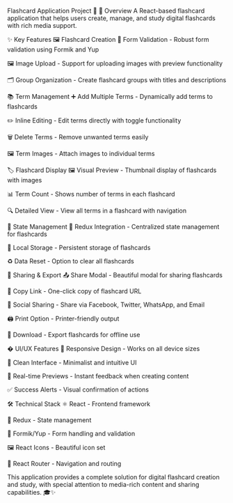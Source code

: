 Flashcard Application Project 🚀
📌 Overview
A React-based flashcard application that helps users create, manage, and study digital flashcards with rich media support.

✨ Key Features
🖼️ Flashcard Creation
📝 Form Validation - Robust form validation using Formik and Yup

🖼️ Image Upload - Support for uploading images with preview functionality

🗂️ Group Organization - Create flashcard groups with titles and descriptions

📚 Term Management
➕ Add Multiple Terms - Dynamically add terms to flashcards

✏️ Inline Editing - Edit terms directly with toggle functionality

🗑️ Delete Terms - Remove unwanted terms easily

🖼️ Term Images - Attach images to individual terms

🏷️ Flashcard Display
🖼️ Visual Preview - Thumbnail display of flashcards with images

📊 Term Count - Shows number of terms in each flashcard

🔍 Detailed View - View all terms in a flashcard with navigation

🔄 State Management
🔄 Redux Integration - Centralized state management for flashcards

💾 Local Storage - Persistent storage of flashcards

♻️ Data Reset - Option to clear all flashcards

🔗 Sharing & Export
📤 Share Modal - Beautiful modal for sharing flashcards

📎 Copy Link - One-click copy of flashcard URL

📱 Social Sharing - Share via Facebook, Twitter, WhatsApp, and Email

🖨️ Print Option - Printer-friendly output

💾 Download - Export flashcards for offline use

� UI/UX Features
📱 Responsive Design - Works on all device sizes

🎨 Clean Interface - Minimalist and intuitive UI

🔄 Real-time Previews - Instant feedback when creating content

✅ Success Alerts - Visual confirmation of actions

🛠️ Technical Stack
⚛️ React - Frontend framework

🔄 Redux - State management

📝 Formik/Yup - Form handling and validation

🖼️ React Icons - Beautiful icon set

🔄 React Router - Navigation and routing

This application provides a complete solution for digital flashcard creation and study, with special attention to media-rich content and sharing capabilities. 🎓✨
